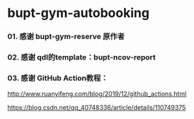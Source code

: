 # bupt-gym-autobooking


### 01. 感谢 bupt-gym-reserve 原作者


### 02. 感谢 qdl的template：bupt-ncov-report


### 03. 感谢 GitHub Action教程：

http://www.ruanyifeng.com/blog/2019/12/github_actions.html

https://blog.csdn.net/qq_40748336/article/details/110749375

